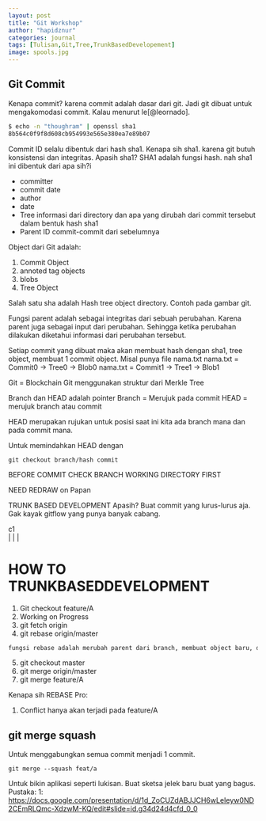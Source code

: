 ```yaml
---
layout: post
title: "Git Workshop"
author: "hapidznur"
categories: journal
tags: [Tulisan,Git,Tree,TrunkBasedDevelopement]
image: spools.jpg
---
```



## Git Commit

Kenapa commit? karena commit adalah dasar dari git. Jadi git dibuat untuk mengakomodasi commit. Kalau menurut le[@leornado].
```bash
$ echo -n "thoughram" | openssl sha1
8b564c0f9f8d608cb954993e565e380ea7e89b07
```

Commit ID selalu dibentuk dari hash sha1. Kenapa sih sha1. karena git butuh konsistensi dan integritas. 
Apasih sha1? SHA1 adalah fungsi hash. 
nah sha1 ini dibentuk dari apa sih?i
- committer
- commit date
- author
- date 
- Tree informasi dari directory dan apa yang dirubah dari commit tersebut dalam bentuk hash sha1
- Parent ID commit-commit dari sebelumnya

Object dari Git adalah:
1. Commit Object
2. annoted tag objects
3. blobs
4. Tree Object

Salah satu sha adalah Hash tree object directory. Contoh pada gambar git. 

Fungsi parent adalah sebagai integritas dari sebuah perubahan. Karena parent juga sebagai input dari perubahan. Sehingga ketika perubahan dilakukan diketahui informasi dari perubahan tersebut. 

Setiap commit yang dibuat maka akan membuat hash dengan sha1, tree object, membuat 1 commit object.
Misal punya file nama.txt
nama.txt = Commit0 -> Tree0 -> Blob0
nama.txt = Commit1 -> Tree1 -> Blob1

Git = Blockchain
Git menggunakan struktur dari Merkle Tree

Branch dan HEAD adalah pointer
Branch = Merujuk pada commit
HEAD = merujuk branch atau commit

HEAD merupakan rujukan untuk posisi saat ini kita ada branch mana dan pada commit mana.

Untuk memindahkan HEAD dengan
```
git checkout branch/hash commit
```

BEFORE COMMIT CHECK BRANCH WORKING DIRECTORY FIRST

NEED REDRAW on Papan

TRUNK BASED DEVELOPMENT
Apasih? Buat commit yang lurus-lurus aja. Gak kayak gitflow yang punya banyak cabang.

c1
  \
  |
  |
  |

# HOW TO TRUNKBASEDDEVELOPMENT
1. Git checkout feature/A 
2. Working on Progress
3. git fetch origin
4. git rebase origin/master
```markdown
fungsi rebase adalah merubah parent dari branch, membuat object baru, dan mereplay commit object dari yang sudah dibuat pada branch sebelum utama.
```
5. git checkout master 
6. git merge origin/master
7. git merge feature/A

Kenapa sih REBASE
Pro:
1. Conflict hanya akan terjadi pada feature/A


## git merge squash
Untuk menggabungkan semua commit menjadi 1 commit.
```
git merge --squash feat/a
```

Untuk bikin aplikasi seperti lukisan. Buat sketsa jelek baru buat yang bagus.
Pustaka:
1: https://docs.google.com/presentation/d/1d_ZoCUZdABJJCH6wLeIeyw0ND2CEmRLQmc-XdzwM-KQ/edit#slide=id.g34d24d4cfd_0_0

